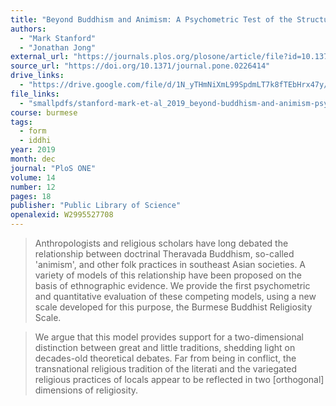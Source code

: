 ```yaml
---
title: "Beyond Buddhism and Animism: A Psychometric Test of the Structure of Burmese Theravada Buddhism"
authors:
  - "Mark Stanford"
  - "Jonathan Jong"
external_url: "https://journals.plos.org/plosone/article/file?id=10.1371/journal.pone.0226414&type=printable"
source_url: "https://doi.org/10.1371/journal.pone.0226414"
drive_links:
  - "https://drive.google.com/file/d/1N_yTHmNiXmL99SpdmLT7k8fTEbHrx47y/view?usp=drivesdk"
file_links:
  - "smallpdfs/stanford-mark-et-al_2019_beyond-buddhism-and-animism-psychometric.pdf"
course: burmese
tags:
  - form
  - iddhi
year: 2019
month: dec
journal: "PloS ONE"
volume: 14
number: 12
pages: 18
publisher: "Public Library of Science"
openalexid: W2995527708
---
```


> Anthropologists and religious scholars have long debated the relationship between doctrinal Theravada Buddhism, so-called 'animism', and other folk practices in southeast Asian societies.
> A variety of models of this relationship have been proposed on the basis of ethnographic evidence.
> We provide the first psychometric and quantitative evaluation of these competing models, using a new scale developed for this purpose, the Burmese Buddhist Religiosity Scale.

> We argue that this model provides support for a two-dimensional distinction between great and little traditions, shedding light on decades-old theoretical debates.
> Far from being in conflict, the transnational religious tradition of the literati and the variegated religious practices of locals appear to be reflected in two [orthogonal] dimensions of religiosity.
